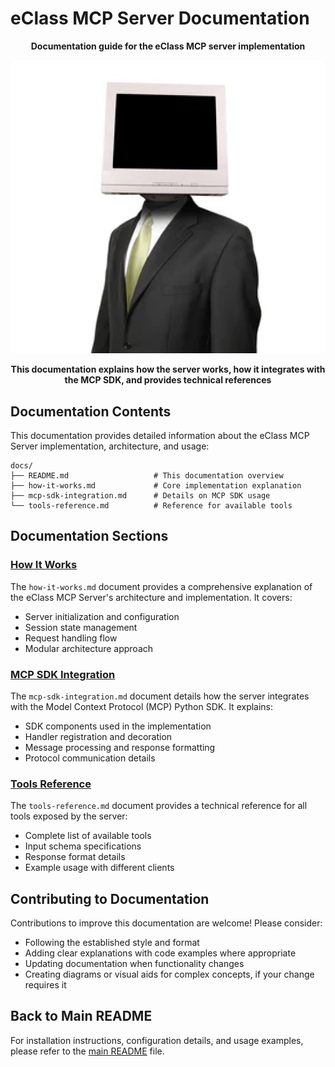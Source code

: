 # eClass MCP Server Documentation

<p align="center">
    <strong>Documentation guide for the eClass MCP server implementation</strong>
</p>


<p align="center">
    <img src="../assets/cobuter-man.png" alt="Cobuter Man">
</p>

<p align="center">
    <strong>This documentation explains how the server works, how it integrates with the MCP SDK, and provides technical references</strong>
</p>

## Documentation Contents

This documentation provides detailed information about the eClass MCP Server implementation, architecture, and usage:

```
docs/
├── README.md                   # This documentation overview
├── how-it-works.md             # Core implementation explanation
├── mcp-sdk-integration.md      # Details on MCP SDK usage
└── tools-reference.md          # Reference for available tools
```

## Documentation Sections

### [How It Works](./how-it-works.md)

The `how-it-works.md` document provides a comprehensive explanation of the eClass MCP Server's architecture and implementation. It covers:

- Server initialization and configuration
- Session state management
- Request handling flow
- Modular architecture approach

### [MCP SDK Integration](./mcp-sdk-integration.md)

The `mcp-sdk-integration.md` document details how the server integrates with the Model Context Protocol (MCP) Python SDK. It explains:

- SDK components used in the implementation
- Handler registration and decoration
- Message processing and response formatting
- Protocol communication details

### [Tools Reference](./tools-reference.md)

The `tools-reference.md` document provides a technical reference for all tools exposed by the server:

- Complete list of available tools
- Input schema specifications
- Response format details
- Example usage with different clients

## Contributing to Documentation

Contributions to improve this documentation are welcome! Please consider:

- Following the established style and format
- Adding clear explanations with code examples where appropriate
- Updating documentation when functionality changes
- Creating diagrams or visual aids for complex concepts, if your change requires it

## Back to Main README

For installation instructions, configuration details, and usage examples, please refer to the [main README](../README.md) file. 
